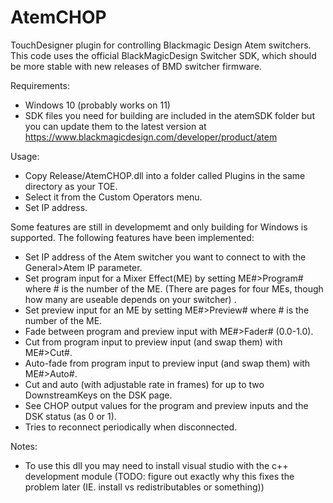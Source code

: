 # AtemCHOP
TouchDesigner plugin for controlling Blackmagic Design Atem switchers.
This code uses the official BlackMagicDesign Switcher SDK, which should be more stable with new releases of BMD switcher firmware.

Requirements:

- Windows 10 (probably works on 11)
- SDK files you need for building are included in the atemSDK folder but you can update them to the latest version at https://www.blackmagicdesign.com/developer/product/atem

Usage:

- Copy Release/AtemCHOP.dll into a folder called Plugins in the same directory as your TOE.
- Select it from the Custom Operators menu.
- Set IP address.

Some features are still in developmemt and only building for Windows is supported. The following features have been implemented:

- Set IP address of the Atem switcher you want to connect to with the General>Atem IP parameter.
- Set program input for a Mixer Effect(ME) by setting ME#>Program# where # is the number of the ME. (There are pages for four MEs, though how many are useable depends on your switcher) .
- Set preview input for an ME by setting ME#>Preview# where # is the number of the ME. 
- Fade between program and preview input with ME#>Fader# (0.0-1.0).
- Cut from program input to preview input (and swap them) with ME#>Cut#.
- Auto-fade from program input to preview input (and swap them) with ME#>Auto#.
- Cut and auto (with adjustable rate in frames) for up to two DownstreamKeys on the DSK page.
- See CHOP output values for the program and preview inputs and the DSK status (as 0 or 1).
- Tries to reconnect periodically when disconnected.

Notes:

- To use this dll you may need to install visual studio with the c++ development module (TODO: figure out exactly why this fixes the problem later (IE. install vs redistributables or something))
